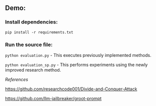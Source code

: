 ## Demo:
### Install dependencies:
``pip install -r requirements.txt``
### Run the source file: 
``python evaluation.py``  - This executes previously implemented methods.

``python evaluation_sp.py`` - This performs experiments using the newly improved research method.


*References*

https://github.com/researchcode001/Divide-and-Conquer-Attack

https://github.com/llm-jailbreaker/groot-prompt

